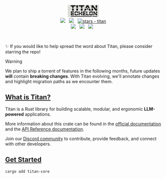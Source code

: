 <p align="center">
<picture>
    <img src="img/titanlogo.png" style="width: 20%; height: 20%;" alt="Titan logo">
</picture>
<br>
<a href="https://crates.io/crates/titanai"><img src="https://img.shields.io/badge/crates.io-titanai-dca282.svg" /></a> &nbsp;
<a href="https://discord.gg/vYJjtjCbkW"><img src="https://img.shields.io/discord/511303648119226382?color=%236d82cc&label=Discord&logo=discord&logoColor=white" /></a>
&nbsp;
<a href="https://github.com/TitanEchelonAI/titan"><img src="https://img.shields.io/github/stars/TitanEchelonAI/titan?style=social" alt="stars - titan" /></a>
<br>
<a href="https://docs.rs/crate/titanai/latest"><img src="https://img.shields.io/badge/📖 docs-titan.rs-dca282.svg" /></a>
&nbsp;
<a href=""><img src="https://img.shields.io/badge/built_with-Rust-dca282.svg?logo=rust" /></a>
&nbsp;
<a href="https://x.com/TitanEchelonAi"><img src="https://img.shields.io/twitter/follow/TitanEchelonAi"></a> &nbsp;

<br>
</p>
&nbsp;

✨ If you would like to help spread the word about Titan, please consider starring the repo!

> [!WARNING]
> We plan to ship a torrent of features in the following months, future updates **will** contain **breaking changes**. With Titan evolving, we'll annotate changes and highlight migration paths as we encounter them.

## [What is Titan?](https://www.titanechelonai.com/developer-wiki)
Titan is a Rust library for building scalable, modular, and ergonomic **LLM-powered** applications.

More information about this crate can be found in the [official documentation](https://www.titanechelonai.com/whitepaper) and the [API Reference documentation](https://docs.rs/crate/titanai/latest).

Join our [Discord community](https://discord.gg/vYJjtjCbkW) to contribute, provide feedback, and connect with other developers.

## [Get Started](https://www.titanechelonai.com/beginner-guide)
```bash
cargo add titan-core
